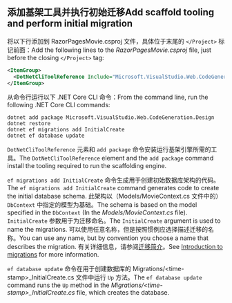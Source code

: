 <a name="cli"></a>

## <a name="add-scaffold-tooling-and-perform-initial-migration"></a><span data-ttu-id="84e3d-101">添加基架工具并执行初始迁移</span><span class="sxs-lookup"><span data-stu-id="84e3d-101">Add scaffold tooling and perform initial migration</span></span>

<span data-ttu-id="84e3d-102">将以下行添加到 RazorPagesMovie.csproj 文件，具体位于末尾的 `</Project>` 标记前面：</span><span class="sxs-lookup"><span data-stu-id="84e3d-102">Add the following lines to the *RazorPagesMovie.csproj* file, just before the closing `</Project>` tag:</span></span>

```xml
<ItemGroup>
  <DotNetCliToolReference Include="Microsoft.VisualStudio.Web.CodeGeneration.Tools" Version="2.1.0-preview1-final"/>
</ItemGroup>
```
  
<span data-ttu-id="84e3d-103">从命令行运行以下 .NET Core CLI 命令：</span><span class="sxs-lookup"><span data-stu-id="84e3d-103">From the command line, run the following .NET Core CLI commands:</span></span>

```console
dotnet add package Microsoft.VisualStudio.Web.CodeGeneration.Design
dotnet restore
dotnet ef migrations add InitialCreate
dotnet ef database update
```

<span data-ttu-id="84e3d-104">`DotNetCliToolReference` 元素和 `add package` 命令安装运行基架引擎所需的工具。</span><span class="sxs-lookup"><span data-stu-id="84e3d-104">The `DotNetCliToolReference` element and the `add package` command install the tooling required to run the scaffolding engine.</span></span>

<span data-ttu-id="84e3d-105">`ef migrations add InitialCreate` 命令生成用于创建初始数据库架构的代码。</span><span class="sxs-lookup"><span data-stu-id="84e3d-105">The `ef migrations add InitialCreate` command generates code to create the initial database schema.</span></span> <span data-ttu-id="84e3d-106">此架构以（Models/MovieContext.cs 文件中的）`DbContext` 中指定的模型为基础。</span><span class="sxs-lookup"><span data-stu-id="84e3d-106">The schema is based on the model specified in the `DbContext` (In the *Models/MovieContext.cs* file).</span></span> <span data-ttu-id="84e3d-107">`InitialCreate` 参数用于为迁移命名。</span><span class="sxs-lookup"><span data-stu-id="84e3d-107">The `InitialCreate` argument is used to name the migrations.</span></span> <span data-ttu-id="84e3d-108">可以使用任意名称，但是按照惯例应选择描述迁移的名称。</span><span class="sxs-lookup"><span data-stu-id="84e3d-108">You can use any name, but by convention you choose a name that describes the migration.</span></span> <span data-ttu-id="84e3d-109">有关详细信息，请参阅[迁移简介](xref:data/ef-mvc/migrations#introduction-to-migrations)。</span><span class="sxs-lookup"><span data-stu-id="84e3d-109">See [Introduction to migrations](xref:data/ef-mvc/migrations#introduction-to-migrations) for more information.</span></span>

<span data-ttu-id="84e3d-110">`ef database update` 命令在用于创建数据库的 Migrations/\<time-stamp>_InitialCreate.cs 文件中运行 `Up` 方法。</span><span class="sxs-lookup"><span data-stu-id="84e3d-110">The `ef database update` command runs the `Up` method in the *Migrations/\<time-stamp>_InitialCreate.cs* file, which creates the database.</span></span>
